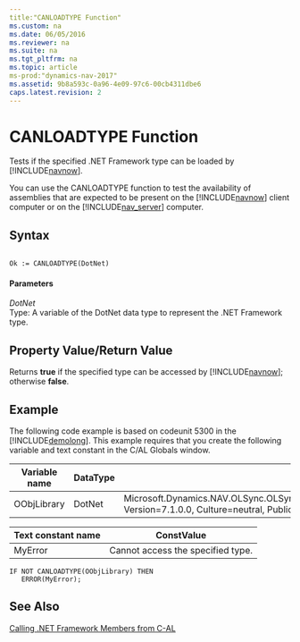 ```yaml
---
title:"CANLOADTYPE Function"
ms.custom: na
ms.date: 06/05/2016
ms.reviewer: na
ms.suite: na
ms.tgt_pltfrm: na
ms.topic: article
ms-prod:"dynamics-nav-2017"
ms.assetid: 9b8a593c-0a96-4e09-97c6-00cb4311dbe6
caps.latest.revision: 2
---
```

# CANLOADTYPE Function
Tests if the specified .NET Framework type can be loaded by [!INCLUDE[navnow](includes/navnow_md.md)].  
  
 You can use the CANLOADTYPE function to test the availability of assemblies that are expected to be present on the [!INCLUDE[navnow](includes/navnow_md.md)] client computer or on the [!INCLUDE[nav_server](includes/nav_server_md.md)] computer.  
  
## Syntax  
  
```  
  
Ok := CANLOADTYPE(DotNet)  
```  
  
#### Parameters  
 *DotNet*  
 Type: A variable of the DotNet data type to represent the .NET Framework type.  
  
## Property Value\/Return Value  
 Returns **true** if the specified type can be accessed by [!INCLUDE[navnow](includes/navnow_md.md)]; otherwise **false**.  
  
## Example  
 The following code example is based on codeunit 5300 in the [!INCLUDE[demolong](includes/demolong_md.md)]. This example requires that you create the following variable and text constant in the C\/AL Globals window.  
  
|Variable name|DataType|Subtype|  
|-------------------|--------------|-------------|  
|OObjLibrary|DotNet|Microsoft.Dynamics.NAV.OLSync.OLSyncSupplier.OutlookObjectLibrary.'Microsoft.Dynamics.NAV.OLSync.OLSyncSupplier, Version\=7.1.0.0, Culture\=neutral, PublicKeyToken\=31bf3856ad364e35'|  
  
|Text constant name|ConstValue|  
|------------------------|----------------|  
|MyError|Cannot access the specified type.|  
  
```  
IF NOT CANLOADTYPE(OObjLibrary) THEN  
   ERROR(MyError);  
```  
  
## See Also  
 [Calling .NET Framework Members from C\-AL](Calling-.NET-Framework-Members-from-C-AL.md)